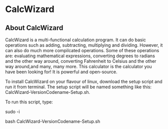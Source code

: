 <h1>CalcWizard</h1>
<h2>About CalcWizard</h2>
<p>CalcWizard is a multi-functional calculation program. It can do basic operations such as adding, subtracting, multiplying and dividing. However, it can also do much more compilcated operations. Some of these
operations are: evaluating mathematical expressions, converting degrees to radians and the other way around, converting Fahrenheit to Celsius and the other way around,and many, many more. This calculator is the
calculator you have been looking for! It is powerful and open-source.</p>
<!--<h2>Install CalcWizard on Linux</h2>-->
<p>To install CalcWizard on your flavour of linux, download the setup script and run it from terminal.
The setup script will be named something like this: CalcWizard-VersionCodename-Setup.sh.

To run this script, type:</p>

   <p>sudo -i</p>
   <p>bash CalcWizard-VersionCodename-Setup.sh</p>
